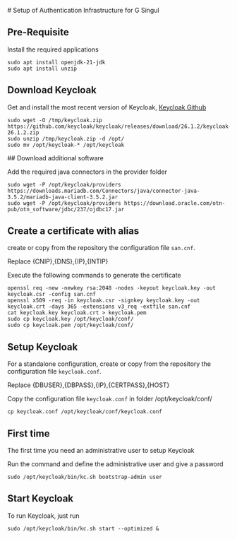 # Setup of Authentication Infrastructure for G Singul

## Pre-Requisite
Install the required applications

```
sudo apt install openjdk-21-jdk
sudo apt install unzip
```

## Download Keycloak
Get and install the most recent version of Keycloak, 
[Keycloak Github](https://github.com/keycloak/keycloak/releases/)

```
sudo wget -O /tmp/keycloak.zip https://github.com/keycloak/keycloak/releases/download/26.1.2/keycloak-26.1.2.zip
sudo unzip /tmp/keycloak.zip -d /opt/
sudo mv /opt/keycloak-* /opt/keycloak
```

## Download additional software

Add the required java connectors in the provider folder

```
sudo wget -P /opt/keycloak/providers https://downloads.mariadb.com/Connectors/java/connector-java-3.5.2/mariadb-java-client-3.5.2.jar
sudo wget -P /opt/keycloak/providers https://download.oracle.com/otn-pub/otn_software/jdbc/237/ojdbc17.jar
```

## Create a certificate with alias
create or copy from the repository the configuration file `san.cnf`.

Replace {CNIP},{DNS},{IP},{INTIP}

Execute the following commands to generate the certificate

```
openssl req -new -newkey rsa:2048 -nodes -keyout keycloak.key -out keycloak.csr -config san.cnf
openssl x509 -req -in keycloak.csr -signkey keycloak.key -out keycloak.crt -days 365 -extensions v3_req -extfile san.cnf
cat keycloak.key keycloak.crt > keycloak.pem
sudo cp keycloak.key /opt/keycloak/conf/
sudo cp keycloak.pem /opt/keycloak/conf/
```



## Setup Keycloak

For a standalone configuration, create or copy from the repository the configuration file `keycloak.conf`.

Replace {DBUSER},{DBPASS},{IP},{CERTPASS},{HOST}

Copy the configuration file `keycloak.conf` in folder /opt/keycloak/conf/

`cp keycloak.conf /opt/keycloak/conf/keycloak.conf`


## First time
The first time you need an administrative user to setup Keycloak

Run the command and define the administrative user and give a password 

`sudo /opt/keycloak/bin/kc.sh bootstrap-admin user`

## Start Keycloak
To run Keycloak, just run

`sudo /opt/keycloak/bin/kc.sh start --optimized &`



